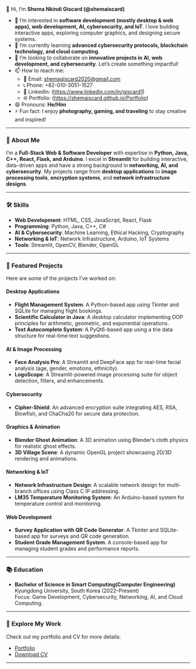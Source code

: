 👋 Hi, I’m **Shema Nkindi Giscard (@shemaiscard)**  
- 👀 I’m interested in **software development (mostly desktop & web apps), web development, AI, cybersecurity, and IoT**. I love building interactive apps, exploring computer graphics, and designing secure systems.  
- 🌱 I’m currently learning **advanced cybersecurity protocols, blockchain technology, and cloud computing**.  
- 💞️ I’m looking to collaborate on **innovative projects in AI, web development, and cybersecurity**. Let’s create something impactful!  
- 📫 How to reach me:  
  - 📧 Email: [shemagiscard2020@gmail.com](mailto:shemagiscard2020@gmail.com)  
  - 📞 Phone: +82-010-3051-1527  
  - 🔗 LinkedIn: (https://www.linkedin.com/in/giscard1)  
  - 🌐 Portfolio: (https://shemaiscard.github.io/Portfolio)
- 😄 Pronouns: **He/Him**  
- ⚡ Fun fact: I enjoy **photography, gaming, and traveling** to stay creative and inspired!  

---

### 🚀 **About Me**  
I’m a **Full-Stack Web & Software Developer** with expertise in **Python, Java, C++, React, Flask, and Arduino**. 
I excel in **Streamlit** for building interactive, data-driven apps and have a strong background in **networking, AI, and cybersecurity**. 
My projects range from **desktop applications** to **image processing tools**, **encryption systems**, and **network infrastructure designs**.  

---

### 🛠️ **Skills**  
- **Web Development**: HTML, CSS, JavaScript, React, Flask  
- **Programming**: Python, Java, C++, C#  
- **AI & Cybersecurity**: Machine Learning, Ethical Hacking, Cryptography  
- **Networking & IoT**: Network Infrastructure, Arduino, IoT Systems  
- **Tools**: Streamlit, OpenCV, Blender, OpenGL  

---

### 🌟 **Featured Projects**  
Here are some of the projects I’ve worked on:  

#### **Desktop Applications**  
- **Flight Management System**: A Python-based app using Tkinter and SQLite for managing flight bookings.  
- **Scientific Calculator in Java**: A desktop calculator implementing OOP principles for arithmetic, geometric, and exponential operations.  
- **Text Autocomplete System**: A PyQt6-based app using a trie data structure for real-time text suggestions.  

#### **AI & Image Processing**  
- **Face Analysis Pro**: A Streamlit and DeepFace app for real-time facial analysis (age, gender, emotions, ethnicity).  
- **LogoScope**: A Streamlit-powered image processing suite for object detection, filters, and enhancements.  

#### **Cybersecurity**  
- **Cipher-Shield**: An advanced encryption suite integrating AES, RSA, Blowfish, and ChaCha20 for secure data protection.  

#### **Graphics & Animation**  
- **Blender Ghost Animation**: A 3D animation using Blender’s cloth physics for realistic ghost effects.  
- **3D Village Scene**: A dynamic OpenGL project showcasing 2D/3D rendering and animations.  

#### **Networking & IoT**  
- **Network Infrastructure Design**: A scalable network design for multi-branch offices using Class C IP addressing.  
- **LM35 Temperature Monitoring System**: An Arduino-based system for temperature control and monitoring.  

#### **Web Development**  
- **Survey Application with QR Code Generator**: A Tkinter and SQLite-based app for surveys and QR code generation.  
- **Student Grade Management System**: A console-based app for managing student grades and performance reports.  

---

### 📚 **Education**  
- **Bachelor of Science in Smart Computing(Computer Engineering)**  
  Kyungdong University, South Korea (2022–Present)  
  Focus: Game Development, Cybersecurity, Networking, AI, and Cloud Computing.  

---

### 📂 **Explore My Work**  
Check out my portfolio and CV for more details:  
- [Portfolio](https://shemaiscard.github.io/My-Portifolio)  
- [Download CV](https://shemaiscard.github.io/Portfolio/cv.pdf)

---
